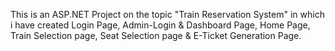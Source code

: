 This is an ASP.NET Project on the topic "Train Reservation System" in which i have created Login Page, Admin-Login & Dashboard Page, Home Page, Train Selection page, Seat Selection page & E-Ticket Generation Page.
